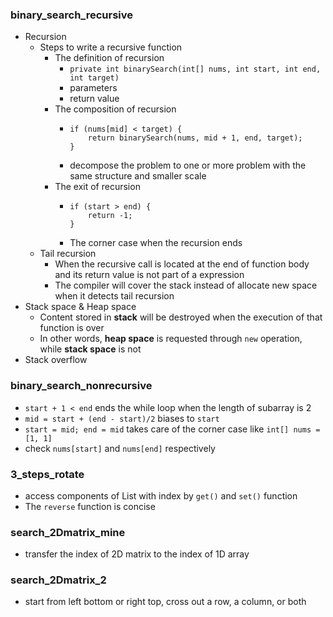 ### binary_search_recursive
- Recursion
  - Steps to write a recursive function
    - The definition of recursion
      - ```private int binarySearch(int[] nums, int start, int end, int target)```
      - parameters
      - return value
    - The composition of recursion
      - ```
        if (nums[mid] < target) {
            return binarySearch(nums, mid + 1, end, target);
        }
        ```
      - decompose the problem to one or more problem with the same structure and smaller scale
    - The exit of recursion
      - ```
        if (start > end) {
            return -1;
        }
        ```
      - The corner case when the recursion ends
  - Tail recursion
    - When the recursive call is located at the end of function body and its return value is not part of a expression
    - The compiler will cover the stack instead of allocate new space when it detects tail recursion
- Stack space & Heap space
  - Content stored in **stack** will be destroyed when the execution of that function is over
  - In other words, **heap space** is requested through ```new``` operation, while **stack space** is not 
- Stack overflow
### binary_search_nonrecursive
- ```start + 1 < end``` ends the while loop when the length of subarray is 2
- ```mid = start + (end - start)/2``` biases to ```start```
- ```start = mid; end = mid``` takes care of the corner case like ```int[] nums = [1, 1]```
- check ```nums[start]``` and ```nums[end]``` respectively
### 3_steps_rotate
- access components of List with index by ```get()``` and ```set()``` function
- The ```reverse``` function is concise
### search_2Dmatrix_mine
- transfer the index of 2D matrix to the index of 1D array 
### search_2Dmatrix_2
- start from left bottom or right top, cross out a row, a column, or both
